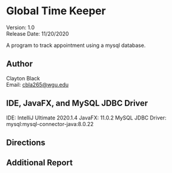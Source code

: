 # Global Time Keeper 
Version: 1.0  
Release Date: 11/20/2020

A program to track appointment using a mysql database.

## Author
Clayton Black  
Email: cbla265@wgu.edu  
  

## IDE, JavaFX, and MySQL JDBC Driver
IDE: IntelliJ Ultimate 2020.1.4
JavaFX: 11.0.2
MySQL JDBC Driver: mysql:mysql-connector-java:8.0.22

## Directions


## Additional Report